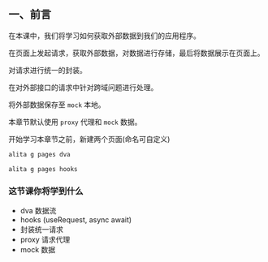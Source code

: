 ## 一、前言

在本课中，我们将学习如何获取外部数据到我们的应用程序。

在页面上发起请求，获取外部数据，对数据进行存储，最后将数据展示在页面上。

对请求进行统一的封装。

在对外部接口的请求中针对跨域问题进行处理。

将外部数据保存至 `mock` 本地。

本章节默认使用 `proxy` 代理和 `mock` 数据。

开始学习本章节之前，新建两个页面(命名可自定义)

```bash
alita g pages dva

alita g pages hooks
```

### 这节课你将学到什么

- dva 数据流
- hooks (useRequest, async await)
- 封装统一请求
- proxy 请求代理
- mock 数据


